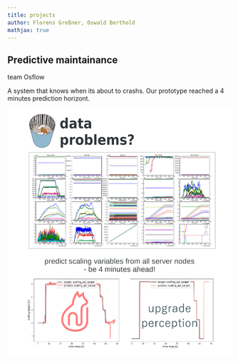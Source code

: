 ```yaml
---
title: projects
author: Florens Greßner, Oswald Berthold
mathjax: true
---
```


## Predictive maintainance
team Osflow

A system that knows when its about to crashs. Our prototype reached a 4 minutes prediction horizont.

![predmain](./sketch.jpg)

